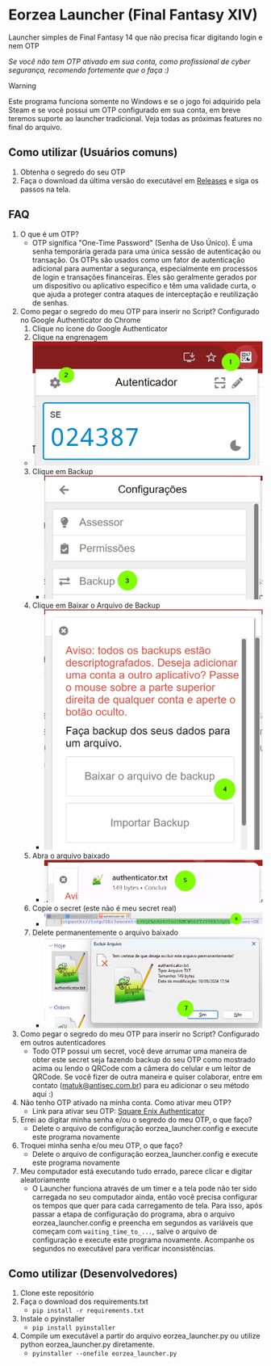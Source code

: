 # Eorzea Launcher (Final Fantasy XIV)
Launcher simples de Final Fantasy 14 que não precisa ficar digitando login e nem OTP

*Se você não tem OTP ativado em sua conta, como profissional de cyber segurança, recomendo fortemente que o faça :)*

> [!WARNING]
> Este programa funciona somente no Windows e se o jogo foi adquirido pela Steam e se você possui um OTP configurado em sua conta, em breve teremos suporte ao launcher tradicional. Veja todas as próximas features no final do arquivo.

## Como utilizar (Usuários comuns)
1. Obtenha o segredo do seu OTP
2. Faça o download da última versão do executável em [Releases](https://github.com/victormatuk/eorzea_launcher/releases/tag/prod) e siga os passos na tela.

## FAQ
1. O que é um OTP?
   - OTP significa "One-Time Password" (Senha de Uso Único). É uma senha temporária gerada para uma única sessão de autenticação ou transação. Os OTPs são usados como um fator de autenticação adicional para aumentar a segurança, especialmente em processos de login e transações financeiras. Eles são geralmente gerados por um dispositivo ou aplicativo específico e têm uma validade curta, o que ajuda a proteger contra ataques de interceptação e reutilização de senhas.
2. Como pegar o segredo do meu OTP para inserir no Script? Configurado no Google Authenticator do Chrome
   1.  Clique no ícone do Google Authenticator
   2.  Clique na engrenagem
      - ![Step](/images/step1.png)
   3. Clique em Backup
      - ![Step](/images/step2.png)
   3. Clique em Baixar o Arquivo de Backup
      - ![Step](/images/step3.png)
   4. Abra o arquivo baixado
       - ![Step](/images/step4.png)
   5. Copie o secret (este não é meu secret real)
      - ![Step](/images/step5.png)
   6. Delete permanentemente o arquivo baixado
      - ![Step](/images/step6.png)
3. Como pegar o segredo do meu OTP para inserir no Script? Configurado em outros autenticadores
   - Todo OTP possui um secret, você deve arrumar uma maneira de obter este secret seja fazendo backup do seu OTP como mostrado acima ou lendo o QRCode com a câmera do celular e um leitor de QRCode. Se você fizer de outra maneira e quiser colaborar, entre em contato (matuk@antisec.com.br) para eu adicionar o seu método aqui :)
4. Não tenho OTP ativado na minha conta. Como ativar meu OTP?
   - Link para ativar seu OTP: [Square Enix Authenticator](https://www.square-enix-games.com/en_US/seaccount/otp/authenticator.html)
5. Errei ao digitar minha senha e/ou o segredo do meu OTP, o que faço?
   - Delete o arquivo de configuração eorzea_launcher.config e execute este programa novamente
6. Troquei minha senha e/ou meu OTP, o que faço?
   - Delete o arquivo de configuração eorzea_launcher.config e execute este programa novamente
7. Meu computador está executando tudo errado, parece clicar e digitar aleatoriamente
   - O Launcher funciona através de um timer e a tela pode não ter sido carregada no seu computador ainda, então você precisa configurar os tempos que quer para cada carregamento de tela. Para isso, após passar a etapa de configuração do programa, abra o arquivo eorzea_launcher.config e preencha em segundos as variáveis que começam com `waiting_time_to_...`, salve o arquivo de configuração e execute este programa novamente. Acompanhe os segundos no executável para verificar inconsistências.

## Como utilizar (Desenvolvedores)
1. Clone este repositório
2. Faça o download dos requirements.txt
   - `pip install -r requirements.txt`
3. Instale o pyinstaller
   - `pip install pyinstaller`
4. Compile um executável a partir do arquivo eorzea_launcher.py ou utilize python eorzea_launcher.py diretamente.
   - `pyinstaller --onefile eorzea_launcher.py`